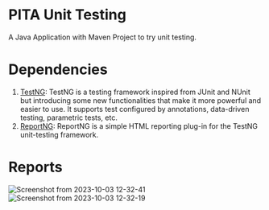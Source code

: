 # PITA Unit Testing
A Java Application with Maven Project to try unit testing.

# Dependencies
1. [TestNG](https://mvnrepository.com/artifact/org.testng/testng): TestNG is a testing framework inspired from JUnit and NUnit but introducing some new functionalities that make it more powerful and easier to use. It supports test configured by annotations, data-driven testing, parametric tests, etc.
2. [ReportNG](https://mvnrepository.com/artifact/org.uncommons/reportng):  ReportNG is a simple HTML reporting plug-in for the TestNG unit-testing framework.

# Reports
![Screenshot from 2023-10-03 12-32-41](https://github.com/MotasemZiad/Automation-Testing-Assignment-1/assets/52855540/788b3215-f912-479b-8037-4eeece414339)
![Screenshot from 2023-10-03 12-32-19](https://github.com/MotasemZiad/Automation-Testing-Assignment-1/assets/52855540/eee50361-34bc-417d-84e5-615b1c11fbe3)
